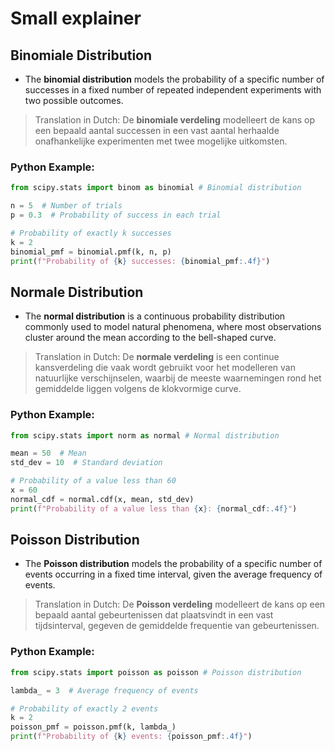 # Small explainer

## Binomiale Distribution

- The **binomial distribution** models the probability of a specific number of successes in a fixed number of repeated independent experiments with two possible outcomes.
> Translation in Dutch: De **binomiale verdeling** modelleert de kans op een bepaald aantal successen in een vast aantal herhaalde onafhankelijke experimenten met twee mogelijke uitkomsten.

### Python Example:

```python
from scipy.stats import binom as binomial # Binomial distribution

n = 5  # Number of trials
p = 0.3  # Probability of success in each trial

# Probability of exactly k successes
k = 2
binomial_pmf = binomial.pmf(k, n, p)
print(f"Probability of {k} successes: {binomial_pmf:.4f}")

```

## Normale Distribution

- The **normal distribution** is a continuous probability distribution commonly used to model natural phenomena, where most observations cluster around the mean according to the bell-shaped curve.
> Translation in Dutch: De **normale verdeling** is een continue kansverdeling die vaak wordt gebruikt voor het modelleren van natuurlijke verschijnselen, waarbij de meeste waarnemingen rond het gemiddelde liggen volgens de klokvormige curve.

### Python Example:

```python
from scipy.stats import norm as normal # Normal distribution

mean = 50  # Mean
std_dev = 10  # Standard deviation

# Probability of a value less than 60
x = 60
normal_cdf = normal.cdf(x, mean, std_dev)
print(f"Probability of a value less than {x}: {normal_cdf:.4f}")
```

## Poisson Distribution

- The **Poisson distribution** models the probability of a specific number of events occurring in a fixed time interval, given the average frequency of events.
> Translation in Dutch: De **Poisson verdeling** modelleert de kans op een bepaald aantal gebeurtenissen dat plaatsvindt in een vast tijdsinterval, gegeven de gemiddelde frequentie van gebeurtenissen.

### Python Example:

```python
from scipy.stats import poisson as poisson # Poisson distribution

lambda_ = 3  # Average frequency of events

# Probability of exactly 2 events
k = 2
poisson_pmf = poisson.pmf(k, lambda_)
print(f"Probability of {k} events: {poisson_pmf:.4f}")
```